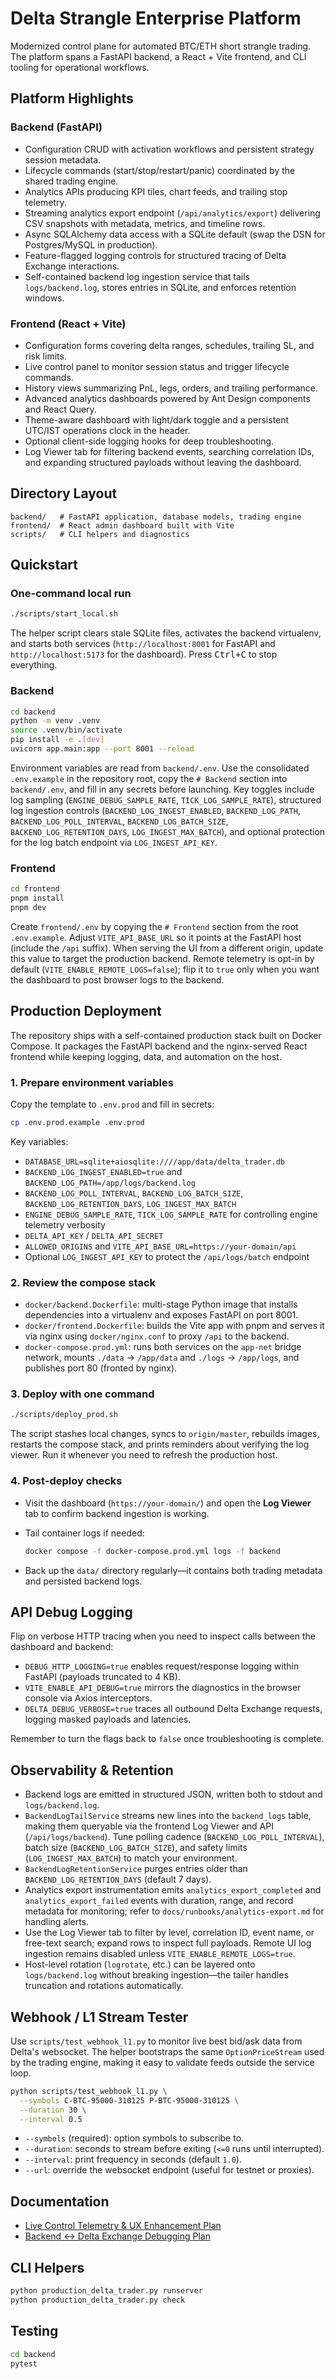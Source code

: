 # Delta Strangle Enterprise Platform

Modernized control plane for automated BTC/ETH short strangle trading. The platform spans a FastAPI backend, a React + Vite frontend, and CLI tooling for operational workflows.

## Platform Highlights

### Backend (FastAPI)

- Configuration CRUD with activation workflows and persistent strategy session metadata.
- Lifecycle commands (start/stop/restart/panic) coordinated by the shared trading engine.
- Analytics APIs producing KPI tiles, chart feeds, and trailing stop telemetry.
- Streaming analytics export endpoint (`/api/analytics/export`) delivering CSV snapshots with metadata, metrics, and timeline rows.
- Async SQLAlchemy data access with a SQLite default (swap the DSN for Postgres/MySQL in production).
- Feature-flagged logging controls for structured tracing of Delta Exchange interactions.
- Self-contained backend log ingestion service that tails `logs/backend.log`, stores entries in SQLite, and enforces retention windows.

### Frontend (React + Vite)

- Configuration forms covering delta ranges, schedules, trailing SL, and risk limits.
- Live control panel to monitor session status and trigger lifecycle commands.
- History views summarizing PnL, legs, orders, and trailing performance.
- Advanced analytics dashboards powered by Ant Design components and React Query.
- Theme-aware dashboard with light/dark toggle and a persistent UTC/IST operations clock in the header.
- Optional client-side logging hooks for deep troubleshooting.
- Log Viewer tab for filtering backend events, searching correlation IDs, and expanding structured payloads without leaving the dashboard.

## Directory Layout

```
backend/   # FastAPI application, database models, trading engine
frontend/  # React admin dashboard built with Vite
scripts/   # CLI helpers and diagnostics
```

## Quickstart

### One-command local run

```bash
./scripts/start_local.sh
```

The helper script clears stale SQLite files, activates the backend virtualenv, and starts both services (`http://localhost:8001` for FastAPI and `http://localhost:5173` for the dashboard). Press <kbd>Ctrl+C</kbd> to stop everything.

### Backend

```bash
cd backend
python -m venv .venv
source .venv/bin/activate
pip install -e .[dev]
uvicorn app.main:app --port 8001 --reload
```

Environment variables are read from `backend/.env`. Use the consolidated `.env.example` in the repository root, copy the `# Backend` section into `backend/.env`, and fill in any secrets before launching. Key toggles include log sampling (`ENGINE_DEBUG_SAMPLE_RATE`, `TICK_LOG_SAMPLE_RATE`), structured log ingestion controls (`BACKEND_LOG_INGEST_ENABLED`, `BACKEND_LOG_PATH`, `BACKEND_LOG_POLL_INTERVAL`, `BACKEND_LOG_BATCH_SIZE`, `BACKEND_LOG_RETENTION_DAYS`, `LOG_INGEST_MAX_BATCH`), and optional protection for the log batch endpoint via `LOG_INGEST_API_KEY`.

### Frontend

```bash
cd frontend
pnpm install
pnpm dev
```

Create `frontend/.env` by copying the `# Frontend` section from the root `.env.example`. Adjust `VITE_API_BASE_URL` so it points at the FastAPI host (include the `/api` suffix). When serving the UI from a different origin, update this value to target the production backend. Remote telemetry is opt-in by default (`VITE_ENABLE_REMOTE_LOGS=false`); flip it to `true` only when you want the dashboard to post browser logs to the backend.

## Production Deployment

The repository ships with a self-contained production stack built on Docker Compose. It packages the FastAPI backend and the nginx-served React frontend while keeping logging, data, and automation on the host.

### 1. Prepare environment variables

Copy the template to `.env.prod` and fill in secrets:

```bash
cp .env.prod.example .env.prod
```

Key variables:

- `DATABASE_URL=sqlite+aiosqlite:////app/data/delta_trader.db`
- `BACKEND_LOG_INGEST_ENABLED=true` and `BACKEND_LOG_PATH=/app/logs/backend.log`
- `BACKEND_LOG_POLL_INTERVAL`, `BACKEND_LOG_BATCH_SIZE`, `BACKEND_LOG_RETENTION_DAYS`, `LOG_INGEST_MAX_BATCH`
- `ENGINE_DEBUG_SAMPLE_RATE`, `TICK_LOG_SAMPLE_RATE` for controlling engine telemetry verbosity
- `DELTA_API_KEY` / `DELTA_API_SECRET`
- `ALLOWED_ORIGINS` and `VITE_API_BASE_URL=https://your-domain/api`
- Optional `LOG_INGEST_API_KEY` to protect the `/api/logs/batch` endpoint

### 2. Review the compose stack

- `docker/backend.Dockerfile`: multi-stage Python image that installs dependencies into a virtualenv and exposes FastAPI on port 8001.
- `docker/frontend.Dockerfile`: builds the Vite app with pnpm and serves it via nginx using `docker/nginx.conf` to proxy `/api` to the backend.
- `docker-compose.prod.yml`: runs both services on the `app-net` bridge network, mounts `./data` → `/app/data` and `./logs` → `/app/logs`, and publishes port 80 (fronted by nginx).

### 3. Deploy with one command

```bash
./scripts/deploy_prod.sh
```

The script stashes local changes, syncs to `origin/master`, rebuilds images, restarts the compose stack, and prints reminders about verifying the log viewer. Run it whenever you need to refresh the production host.

### 4. Post-deploy checks

- Visit the dashboard (`https://your-domain/`) and open the **Log Viewer** tab to confirm backend ingestion is working.
- Tail container logs if needed:

  ```bash
  docker compose -f docker-compose.prod.yml logs -f backend
  ```

- Back up the `data/` directory regularly—it contains both trading metadata and persisted backend logs.

## API Debug Logging

Flip on verbose HTTP tracing when you need to inspect calls between the dashboard and backend:

- `DEBUG_HTTP_LOGGING=true` enables request/response logging within FastAPI (payloads truncated to 4 KB).
- `VITE_ENABLE_API_DEBUG=true` mirrors the diagnostics in the browser console via Axios interceptors.
- `DELTA_DEBUG_VERBOSE=true` traces all outbound Delta Exchange requests, logging masked payloads and latencies.

Remember to turn the flags back to `false` once troubleshooting is complete.

## Observability & Retention

- Backend logs are emitted in structured JSON, written both to stdout and `logs/backend.log`.
- `BackendLogTailService` streams new lines into the `backend_logs` table, making them queryable via the frontend Log Viewer and API (`/api/logs/backend`). Tune polling cadence (`BACKEND_LOG_POLL_INTERVAL`), batch size (`BACKEND_LOG_BATCH_SIZE`), and safety limits (`LOG_INGEST_MAX_BATCH`) to match your environment.
- `BackendLogRetentionService` purges entries older than `BACKEND_LOG_RETENTION_DAYS` (default 7 days).
- Analytics export instrumentation emits `analytics_export_completed` and `analytics_export_failed` events with duration, range, and record metadata for monitoring; refer to `docs/runbooks/analytics-export.md` for handling alerts.
- Use the Log Viewer tab to filter by level, correlation ID, event name, or free-text search; expand rows to inspect full payloads. Remote UI log ingestion remains disabled unless `VITE_ENABLE_REMOTE_LOGS=true`.
- Host-level rotation (`logrotate`, etc.) can be layered onto `logs/backend.log` without breaking ingestion—the tailer handles truncation and rotations automatically.

## Webhook / L1 Stream Tester

Use `scripts/test_webhook_l1.py` to monitor live best bid/ask data from Delta's websocket. The helper bootstraps the same `OptionPriceStream` used by the trading engine, making it easy to validate feeds outside the service loop.

```bash
python scripts/test_webhook_l1.py \
  --symbols C-BTC-95000-310125 P-BTC-95000-310125 \
  --duration 30 \
  --interval 0.5
```

- `--symbols` (required): option symbols to subscribe to.
- `--duration`: seconds to stream before exiting (`<=0` runs until interrupted).
- `--interval`: print frequency in seconds (default `1.0`).
- `--url`: override the websocket endpoint (useful for testnet or proxies).

## Documentation

- [Live Control Telemetry & UX Enhancement Plan](docs/live-control-enhancement-plan.md)
- [Backend ↔ Delta Exchange Debugging Plan](docs/backend-delta-debug-plan.md)

## CLI Helpers

```bash
python production_delta_trader.py runserver
python production_delta_trader.py check
```

## Testing

```bash
cd backend
pytest
```
